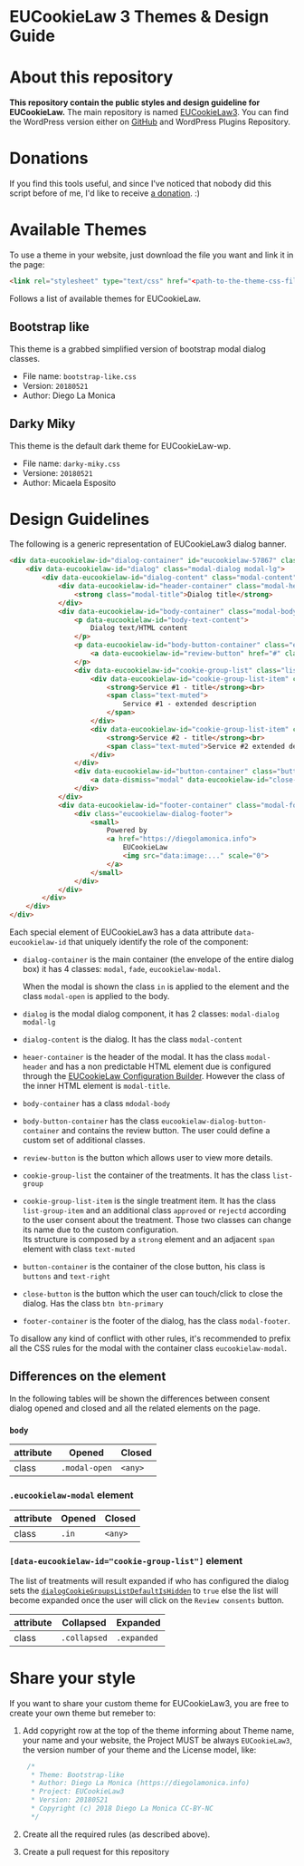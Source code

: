 # EUCookieLaw 3 Themes & Design Guide
# About this repository

**This repository contain the public styles and design guideline for EUCookieLaw.** 
The main repository is named [EUCookieLaw3](https://github.com/diegolamonica/EUCookieLaw3).
You can find the WordPress version either on [GitHub](https://github.com/diegolamonica/EUCookieLaw3-wp) 
and WordPress Plugins Repository.

# Donations

If you find this tools useful, and since I've noticed that nobody did this script before of me,
I'd like to receive [a donation](https://www.paypal.com/cgi-bin/webscr?cmd=_donations&business=me%40diegolamonica%2einfo&lc=IT&item_name=EU%20Cookie%20Law%203%20Themes&no_note=0&currency_code=EUR&bn=PP%2dDonationsBF%3abtn_donateCC_LG%2egif%3aNonHostedGuest). :)

# Available Themes

To use a theme in your website, just download the file you want and link it in the page:

```html
<link rel="stylesheet" type="text/css" href="<path-to-the-theme-css-file.css>" />
```

Follows a list of available themes for EUCookieLaw.

## Bootstrap like
This theme is a grabbed simplified version of bootstrap modal dialog classes.

* File name: `bootstrap-like.css`
* Version: `20180521`   
* Author: Diego La Monica

## Darky Miky
This theme is the default dark theme for EUCookieLaw-wp.

* File name: `darky-miky.css`
* Versione: `20180521`
* Author: Micaela Esposito

# Design Guidelines

The following is a generic representation of EUCookieLaw3 dialog banner.

```html
<div data-eucookielaw-id="dialog-container" id="eucookielaw-57867" class="modal fade eucookielaw-modal in" style="display: block;">
	<div data-eucookielaw-id="dialog" class="modal-dialog modal-lg">
		<div data-eucookielaw-id="dialog-content" class="modal-content">
			<div data-eucookielaw-id="header-container" class="modal-header">
				<strong class="modal-title">Dialog title</strong>
			</div>
			<div data-eucookielaw-id="body-container" class="modal-body">
				<p data-eucookielaw-id="body-text-content">
					Dialog text/HTML content
				</p>
				<p data-eucookielaw-id="body-button-container" class="eucokielaw-dialog-button-container">
					<a data-eucookielaw-id="review-button" href="#" class="btn btn-default btn-block ">Review consents</a>
				</p>
				<div data-eucookielaw-id="cookie-group-list" class="list-group">
					<div data-eucookielaw-id="cookie-group-list-item" class="list-group-item rejected" data-group="service-1">
						<strong>Service #1 - title</strong><br>
						<span class="text-muted">
							Service #1 - extended description
						</span>
					</div>
					<div data-eucookielaw-id="cookie-group-list-item" class="list-group-item rejected" data-group="service-2">
						<strong>Service #2 - title</strong><br>
						<span class="text-muted">Service #2 extended description</span>
					</div>
				</div>
				<div data-eucookielaw-id="button-container" class="buttons text-right">
					<a data-dismiss="modal" data-eucookielaw-id="close-button" href="#" class="btn btn-primary">Done</a>
				</div>
			</div>
			<div data-eucookielaw-id="footer-container" class="modal-footer">
				<div class="eucookielaw-dialog-footer">
					<small>
						Powered by 
						<a href="https://diegolamonica.info">
							EUCookieLaw 
							<img src="data:image:..." scale="0">
						</a>
					</small>
				</div>
			</div>
		</div>
	</div>
</div>
```

Each special element of EUCookieLaw3 has a data attribute `data-eucookielaw-id` that uniquely identify the role of
the component:
* `dialog-container` is the main container (the envelope of the entire dialog box)
  it has 4 classes: `modal`, `fade`, `eucookielaw-modal`.
  
  When the modal is shown the class `in` is applied to the element and the class `modal-open` is applied to the body. 
  
* `dialog` is the modal dialog component, it has 2 classes: `modal-dialog` `modal-lg`

* `dialog-content` is the dialog. It has the class `modal-content`

* `heaer-container` is the header of the modal. It has the class `modal-header` and has a non predictable HTML element 
  due is configured through the [EUCookieLaw Configuration Builder](https://diegolamonica.info/tools/eucookielaw/builder/). However the class of the inner HTML element is
  `modal-title`.
   
* `body-container` has a class `mdodal-body`

* `body-button-container` has the class `eucookielaw-dialog-button-container` and contains the review button. The 
  user could define a custom set of additional classes.
  
* `review-button` is the button which allows user to view more details.

* `cookie-group-list` the container of the treatments. It has the class `list-group`
* `cookie-group-list-item` is the single treatment item. It has the class `list-group-item` and an additional class 
  `approved` or `rejectd` according to the user consent about the treatment. Those two classes can change its name 
  due to the custom configuration.  
  Its structure is composed by a `strong` element and an adjacent `span` element with class `text-muted`
* `button-container` is the container of the close button, his class is `buttons` and `text-right`  
* `close-button` is the button which the user can touch/click to close the dialog. Has the class `btn btn-primary`
* `footer-container` is the footer of the dialog, has the class `modal-footer`.

To disallow any kind of conflict with other rules, it's recommended to prefix all the CSS rules for the modal with 
the container class `eucookielaw-modal`.

## Differences on the element

In the following tables will be shown the differences between consent dialog opened and closed and all the related elements 
on the page.

### `body`

 | attribute | Opened | Closed |
 |-----------|--------|--------|
 | class | `.modal-open` | `<any>` |
 
### `.eucookielaw-modal` element

 | attribute | Opened | Closed |
 |-----------|--------|--------|
 | class | `.in` | `<any>` |


### `[data-eucookielaw-id="cookie-group-list"]` element

The list of treatments will result expanded if who has configured the dialog sets the [`dialogCookieGroupsListDefaultIsHidden`](https://github.com/diegolamonica/EUCookieLaw3#dialogcookiegroupslistdefaultishidden) to `true` else
the list will become expanded once the user will click on the `Review consents` button.

 | attribute | Collapsed | Expanded |
 |-----------|--------|--------|
 | class | `.collapsed` | `.expanded` |
 

# Share your style 

If you want to share your custom theme for EUCookieLaw3, you are free to create your own theme but remeber to:

1. Add copyright row at the top of the theme informing about Theme name, your name and your website, the Project MUST be always `EUCookieLaw3`, the version number of your theme and the License model, like:
   ```css
    /*
     * Theme: Bootstrap-like
     * Author: Diego La Monica (https://diegolamonica.info)
     * Project: EUCookieLaw3
     * Version: 20180521
     * Copyright (c) 2018 Diego La Monica CC-BY-NC
     */
	``` 
2. Create all the required rules (as described above).

3. Create a pull request for this repository